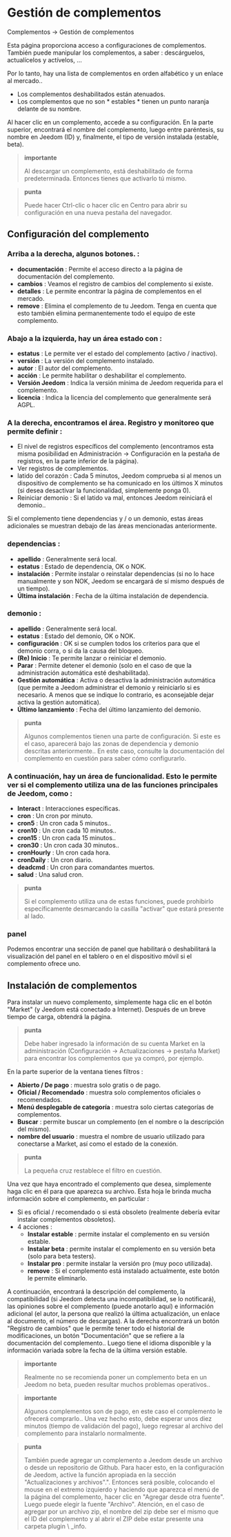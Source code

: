 # Gestión de complementos
Complementos → Gestión de complementos

Esta página proporciona acceso a configuraciones de complementos.
También puede manipular los complementos, a saber : descárguelos, actualícelos y actívelos, ...

Por lo tanto, hay una lista de complementos en orden alfabético y un enlace al mercado..
- Los complementos deshabilitados están atenuados.
- Los complementos que no son * estables * tienen un punto naranja delante de su nombre.

Al hacer clic en un complemento, accede a su configuración. En la parte superior, encontrará el nombre del complemento, luego entre paréntesis, su nombre en Jeedom (ID) y, finalmente, el tipo de versión instalada (estable, beta).

> **importante**
>
> Al descargar un complemento, está deshabilitado de forma predeterminada. Entonces tienes que activarlo tú mismo.

> **punta**
>
> Puede hacer Ctrl-clic o hacer clic en Centro para abrir su configuración en una nueva pestaña del navegador.

## Configuración del complemento

### Arriba a la derecha, algunos botones. :

- **documentación** : Permite el acceso directo a la página de documentación del complemento.
- **cambios** : Veamos el registro de cambios del complemento si existe.
- **detalles** : Le permite encontrar la página de complementos en el mercado.
- **remove** : Elimina el complemento de tu Jeedom. Tenga en cuenta que esto también elimina permanentemente todo el equipo de este complemento.

### Abajo a la izquierda, hay un área **estado** con :

- **estatus** : Le permite ver el estado del complemento (activo / inactivo).
- **versión** : La versión del complemento instalado.
- **autor** : El autor del complemento.
- **acción** : Le permite habilitar o deshabilitar el complemento.
- **Versión Jeedom** : Indica la versión mínima de Jeedom requerida para el complemento.
- **licencia** : Indica la licencia del complemento que generalmente será AGPL.

### A la derecha, encontramos el área. **Registro y monitoreo** que permite definir :

- El nivel de registros específicos del complemento (encontramos esta misma posibilidad en Administración → Configuración en la pestaña de registros, en la parte inferior de la página).
- Ver registros de complementos.
- latido del corazón : Cada 5 minutos, Jeedom comprueba si al menos un dispositivo de complemento se ha comunicado en los últimos X minutos (si desea desactivar la funcionalidad, simplemente ponga 0).
- Reiniciar demonio : Si el latido va mal, entonces Jeedom reiniciará el demonio..

Si el complemento tiene dependencias y / o un demonio, estas áreas adicionales se muestran debajo de las áreas mencionadas anteriormente.

### dependencias :

- **apellido** : Generalmente será local.
- **estatus** : Estado de dependencia, OK o NOK.
- **instalación** : Permite instalar o reinstalar dependencias (si no lo hace manualmente y son NOK, Jeedom se encargará de sí mismo después de un tiempo).
- **Última instalación** : Fecha de la última instalación de dependencia.

### demonio :

- **apellido** : Generalmente será local.
- **estatus** : Estado del demonio, OK o NOK.
- **configuración** : OK si se cumplen todos los criterios para que el demonio corra, o si da la causa del bloqueo.
- **(Re) Inicio** : Te permite lanzar o reiniciar el demonio.
- **Parar** : Permite detener el demonio (solo en el caso de que la administración automática esté deshabilitada).
- **Gestión automática** : Activa o desactiva la administración automática (que permite a Jeedom administrar el demonio y reiniciarlo si es necesario. A menos que se indique lo contrario, es aconsejable dejar activa la gestión automática).
- **Último lanzamiento** : Fecha del último lanzamiento del demonio.

> **punta**
>
> Algunos complementos tienen una parte de configuración. Si este es el caso, aparecerá bajo las zonas de dependencia y demonio descritas anteriormente..
> En este caso, consulte la documentación del complemento en cuestión para saber cómo configurarlo.

### A continuación, hay un área de funcionalidad. Esto le permite ver si el complemento utiliza una de las funciones principales de Jeedom, como :

- **Interact** : Interacciones específicas.
- **cron** : Un cron por minuto.
- **cron5** : Un cron cada 5 minutos..
- **cron10** : Un cron cada 10 minutos..
- **cron15** : Un cron cada 15 minutos..
- **cron30** : Un cron cada 30 minutos..
- **cronHourly** : Un cron cada hora.
- **cronDaily** : Un cron diario.
- **deadcmd** : Un cron para comandantes muertos.
- **salud** : Una salud cron.

> **punta**
>
> Si el complemento utiliza una de estas funciones, puede prohibirlo específicamente desmarcando la casilla &quot;activar&quot; que estará presente al lado.

### panel

Podemos encontrar una sección de panel que habilitará o deshabilitará la visualización del panel en el tablero o en el dispositivo móvil si el complemento ofrece uno.

## Instalación de complementos

Para instalar un nuevo complemento, simplemente haga clic en el botón &quot;Market&quot; (y Jeedom está conectado a Internet). Después de un breve tiempo de carga, obtendrá la página.

> **punta**
>
> Debe haber ingresado la información de su cuenta Market en la administración (Configuración → Actualizaciones → pestaña Market) para encontrar los complementos que ya compró, por ejemplo.

En la parte superior de la ventana tienes filtros :
- **Abierto / De pago** : muestra solo gratis o de pago.
- **Oficial / Recomendado** : muestra solo complementos oficiales o recomendados.
- **Menú desplegable de categoría** : muestra solo ciertas categorías de complementos.
- **Buscar** : permite buscar un complemento (en el nombre o la descripción del mismo).
- **nombre del usuario** : muestra el nombre de usuario utilizado para conectarse a Market, así como el estado de la conexión.

> **punta**
>
> La pequeña cruz restablece el filtro en cuestión.

Una vez que haya encontrado el complemento que desea, simplemente haga clic en él para que aparezca su archivo. Esta hoja le brinda mucha información sobre el complemento, en particular :

- Si es oficial / recomendado o si está obsoleto (realmente debería evitar instalar complementos obsoletos).
- 4 acciones :
    - **Instalar estable** : permite instalar el complemento en su versión estable.
    - **Instalar beta** : permite instalar el complemento en su versión beta (solo para beta testers).
    - **Instalar pro** : permite instalar la versión pro (muy poco utilizada).
    - **remove** : Si el complemento está instalado actualmente, este botón le permite eliminarlo.

A continuación, encontrará la descripción del complemento, la compatibilidad (si Jeedom detecta una incompatibilidad, se lo notificará), las opiniones sobre el complemento (puede anotarlo aquí) e información adicional (el autor, la persona que realizó la última actualización, un enlace al documento, el número de descargas). A la derecha encontrará un botón &quot;Registro de cambios&quot; que le permite tener todo el historial de modificaciones, un botón &quot;Documentación&quot; que se refiere a la documentación del complemento.. Luego tiene el idioma disponible y la información variada sobre la fecha de la última versión estable.

> **importante**
>
> Realmente no se recomienda poner un complemento beta en un Jeedom no beta, pueden resultar muchos problemas operativos..

> **importante**
>
> Algunos complementos son de pago, en este caso el complemento le ofrecerá comprarlo.. Una vez hecho esto, debe esperar unos diez minutos (tiempo de validación del pago), luego regresar al archivo del complemento para instalarlo normalmente.

> **punta**
>
> También puede agregar un complemento a Jeedom desde un archivo o desde un repositorio de Github. Para hacer esto, en la configuración de Jeedom, active la función apropiada en la sección "Actualizaciones y archivos".". Entonces será posible, colocando el mouse en el extremo izquierdo y haciendo que aparezca el menú de la página del complemento, hacer clic en "Agregar desde otra fuente". Luego puede elegir la fuente "Archivo". Atención, en el caso de agregar por un archivo zip, el nombre del zip debe ser el mismo que el ID del complemento y al abrir el ZIP debe estar presente una carpeta plugin \ _info.
